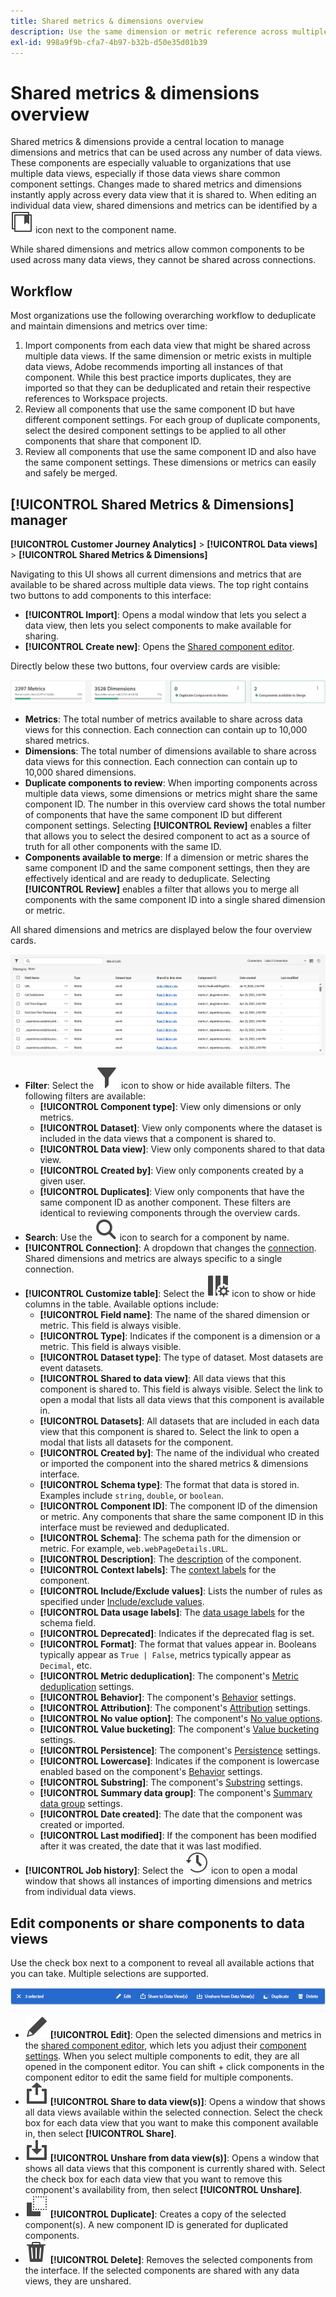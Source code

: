 ```yaml
---
title: Shared metrics & dimensions overview
description: Use the same dimension or metric reference across multiple data views.
exl-id: 998a9f9b-cfa7-4b97-b32b-d50e35d01b39
---
```

# Shared metrics & dimensions overview

Shared metrics & dimensions provide a central location to manage dimensions and metrics that can be used across any number of data views. These components are especially valuable to organizations that use multiple data views, especially if those data views share common component settings. Changes made to shared metrics and dimensions instantly apply across every data view that it is shared to. When editing an individual data view, shared dimensions and metrics can be identified by a ![Shared component icon](/help/assets/icons/CCLibrary.svg) icon next to the component name.

While shared dimensions and metrics allow common components to be used across many data views, they cannot be shared across connections.

## Workflow

Most organizations use the following overarching workflow to deduplicate and maintain dimensions and metrics over time:

1. Import components from each data view that might be shared across multiple data views. If the same dimension or metric exists in multiple data views, Adobe recommends importing all instances of that component. While this best practice imports duplicates, they are imported so that they can be deduplicated and retain their respective references to Workspace projects.
1. Review all components that use the same component ID but have different component settings. For each group of duplicate components, select the desired component settings to be applied to all other components that share that component ID.
1. Review all components that use the same component ID and also have the same component settings. These dimensions or metrics can easily and safely be merged.

## [!UICONTROL Shared Metrics & Dimensions] manager

**[!UICONTROL Customer Journey Analytics]** > **[!UICONTROL Data views]** > **[!UICONTROL Shared Metrics & Dimensions]**

Navigating to this UI shows all current dimensions and metrics that are available to be shared across multiple data views. The top right contains two buttons to add components to this interface:

* **[!UICONTROL Import]**: Opens a modal window that lets you select a data view, then lets you select components to make available for sharing.
* **[!UICONTROL Create new]**: Opens the [Shared component editor](shared-component-editor.md).

Directly below these two buttons, four overview cards are visible:

![Overview cards preview](assets/overview-cards.png)

* **Metrics**: The total number of metrics available to share across data views for this connection. Each connection can contain up to 10,000 shared metrics.
* **Dimensions**: The total number of dimensions available to share across data views for this connection. Each connection can contain up to 10,000 shared dimensions.
* **Duplicate components to review**: When importing components across multiple data views, some dimensions or metrics might share the same component ID. The number in this overview card shows the total number of components that have the same component ID but different component settings. Selecting **[!UICONTROL Review]** enables a filter that allows you to select the desired component to act as a source of truth for all other components with the same ID.
* **Components available to merge**: If a dimension or metric shares the same component ID and the same component settings, then they are effectively identical and are ready to deduplicate. Selecting **[!UICONTROL Review]** enables a filter that allows you to merge all components with the same component ID into a single shared dimension or metric.

All shared dimensions and metrics are displayed below the four overview cards.

![Available dimensions and metrics preview](assets/shared-metrics-dimensions.png)

* **Filter**: Select the ![Filter icon](../../assets/icons/Filter.svg) icon to show or hide available filters. The following filters are available:
  * **[!UICONTROL Component type]**: View only dimensions or only metrics.
  * **[!UICONTROL Dataset]**: View only components where the dataset is included in the data views that a component is shared to.
  * **[!UICONTROL Data view]**: View only components shared to that data view.
  * **[!UICONTROL Created by]**: View only components created by a given user.
  * **[!UICONTROL Duplicates]**: View only components that have the same component ID as another component. These filters are identical to reviewing components through the overview cards.
* **Search**: Use the ![Search icon](../../assets/icons/Search.svg) icon to search for a component by name.
* **[!UICONTROL Connection]**: A dropdown that changes the [connection](/help/connections/overview.md). Shared dimensions and metrics are always specific to a single connection.
* **[!UICONTROL Customize table]**: Select the ![Customize table icon](/help/assets/icons/ColumnSetting.svg) icon to show or hide columns in the table. Available options include:
  * **[!UICONTROL Field name]**: The name of the shared dimension or metric. This field is always visible.
  * **[!UICONTROL Type]**: Indicates if the component is a dimension or a metric. This field is always visible.
  * **[!UICONTROL Dataset type]**: The type of dataset. Most datasets are event datasets.
  * **[!UICONTROL Shared to data view]**: All data views that this component is shared to. This field is always visible. Select the link to open a modal that lists all data views that this component is available in.
  * **[!UICONTROL Datasets]**: All datasets that are included in each data view that this component is shared to. Select the link to open a modal that lists all datasets for the component.
  * **[!UICONTROL Created by]**: The name of the individual who created or imported the component into the shared metrics & dimensions interface.
  * **[!UICONTROL Schema type]**: The format that data is stored in. Examples include `string`, `double`, or `boolean`.
  * **[!UICONTROL Component ID]**: The component ID of the dimension or metric. Any components that share the same component ID in this interface must be reviewed and deduplicated.
  * **[!UICONTROL Schema]**: The schema path for the dimension or metric. For example, `web.webPageDetails.URL`.
  * **[!UICONTROL Description]**: The [description](/help/data-views/component-settings/overview.md) of the component.
  * **[!UICONTROL Context labels]**: The [context labels](/help/data-views/component-settings/overview.md) for the component.
  * **[!UICONTROL Include/Exclude values]**: Lists the number of rules as specified under [Include/exclude values](/help/data-views/component-settings/include-exclude-values.md).
  * **[!UICONTROL Data usage labels]**: The [data usage labels](https://experienceleague.adobe.com/en/docs/experience-platform/data-governance/labels/overview) for the schema field.
  * **[!UICONTROL Deprecated]**: Indicates if the deprecated flag is set.
  * **[!UICONTROL Format]**: The format that values appear in. Booleans typically appear as `True | False`, metrics typically appear as `Decimal`, etc.
  * **[!UICONTROL Metric deduplication]**: The component's [Metric deduplication](/help/data-views/component-settings/metric-deduplication.md) settings.
  * **[!UICONTROL Behavior]**: The component's [Behavior](/help/data-views/component-settings/behavior.md) settings.
  * **[!UICONTROL Attribution]**: The component's [Attribution](/help/data-views/component-settings/attribution.md) settings.
  * **[!UICONTROL No value option]**: The component's [No value options](/help/data-views/component-settings/no-value-options.md).
  * **[!UICONTROL Value bucketing]**: The component's [Value bucketing](/help/data-views/component-settings/value-bucketing.md) settings.
  * **[!UICONTROL Persistence]**: The component's [Persistence](/help/data-views/component-settings/persistence.md) settings.
  * **[!UICONTROL Lowercase]**: Indicates if the component is lowercase enabled based on the component's [Behavior](/help/data-views/component-settings/behavior.md) settings.
  * **[!UICONTROL Substring]**: The component's [Substring](/help/data-views/component-settings/substring.md) settings.
  * **[!UICONTROL Summary data group]**: The component's [Summary data group](/help/data-views/component-settings/summary-data-group.md) settings.
  * **[!UICONTROL Date created]**: The date that the component was created or imported.
  * **[!UICONTROL Last modified]**: If the component has been modified after it was created, the date that it was last modified.
* **[!UICONTROL Job history]**: Select the ![History icon](/help/assets/icons/History.svg) icon to open a modal window that shows all instances of importing dimensions and metrics from individual data views.

## Edit components or share components to data views

Use the check box next to a component to reveal all available actions that you can take. Multiple selections are supported.

![Preview of available actions](assets/smd-actions.png)

* ![Pencil icon](/help/assets/icons/Edit.svg) **[!UICONTROL Edit]**: Open the selected dimensions and metrics in the [shared component editor](shared-component-editor.md), which lets you adjust their [component settings](/help/data-views/component-settings/overview.md). When you select multiple components to edit, they are all opened in the component editor. You can shift + click components in the component editor to edit the same field for multiple components.
* ![Share icon](/help/assets/icons/ShareAlt.svg) **[!UICONTROL Share to data view(s)]**: Opens a window that shows all data views available within the selected connection. Select the check box for each data view that you want to make this component available in, then select **[!UICONTROL Share]**.
* ![Unshare icon](/help/assets/icons/SaveTo.svg) **[!UICONTROL Unshare from data view(s)]**: Opens a window that shows all data views that this component is currently shared with. Select the check box for each data view that you want to remove this component's availability from, then select **[!UICONTROL Unshare]**.
* ![Duplicate icon](/help/assets/icons/Copy.svg) **[!UICONTROL Duplicate]**: Creates a copy of the selected component(s). A new component ID is generated for duplicated components.
* ![Delete icon](/help/assets/icons/Delete.svg) **[!UICONTROL Delete]**: Removes the selected components from the interface. If the selected components are shared with any data views, they are unshared.
